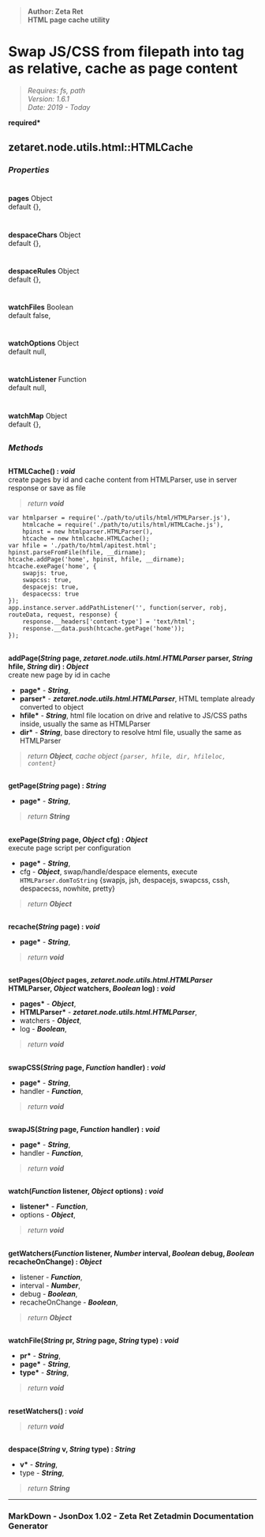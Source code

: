 > __Author: Zeta Ret__  
> __HTML page cache utility__  
# Swap JS/CSS from filepath into tag as relative, cache as page content  
> *Requires: fs, path*  
> *Version: 1.6.1*  
> *Date: 2019 - Today*  

__required*__

## zetaret.node.utils.html::HTMLCache  

### *Properties*  

#  
__pages__ Object  
default {},   

#  
__despaceChars__ Object  
default {},   

#  
__despaceRules__ Object  
default {},   

#  
__watchFiles__ Boolean  
default false,   

#  
__watchOptions__ Object  
default null,   

#  
__watchListener__ Function  
default null,   

#  
__watchMap__ Object  
default {},   


##  
### *Methods*  

##  
__HTMLCache() : *void*__  
create pages by id and cache content from HTMLParser, use in server response or save as file  
> *return __void__*  
```
var htmlparser = require('./path/to/utils/html/HTMLParser.js'),  
	htmlcache = require('./path/to/utils/html/HTMLCache.js'),  
	hpinst = new htmlparser.HTMLParser(),  
	htcache = new htmlcache.HTMLCache();  
var hfile = './path/to/html/apitest.html';  
hpinst.parseFromFile(hfile, __dirname);  
htcache.addPage('home', hpinst, hfile, __dirname);  
htcache.exePage('home', {  
	swapjs: true,  
	swapcss: true,  
	despacejs: true,  
	despacecss: true  
});  
app.instance.server.addPathListener('', function(server, robj, routeData, request, response) {  
	response.__headers['content-type'] = 'text/html';  
	response.__data.push(htcache.getPage('home'));  
});  
```
##  
__addPage(*String* page, *zetaret.node.utils.html.HTMLParser* parser, *String* hfile, *String* dir) : *Object*__  
create new page by id in cache  
- __page*__ - __*String*__,   
- __parser*__ - __*zetaret.node.utils.html.HTMLParser*__, HTML template already converted to object  
- __hfile*__ - __*String*__, html file location on drive and relative to JS/CSS paths inside, usually the same as HTMLParser  
- __dir*__ - __*String*__, base directory to resolve html file, usually the same as HTMLParser  
> *return __Object__, cache object `{parser, hfile, dir, hfileloc, content}`*  

##  
__getPage(*String* page) : *String*__  
  
- __page*__ - __*String*__,   
> *return __String__*  

##  
__exePage(*String* page, *Object* cfg) : *Object*__  
execute page script per configuration  
- __page*__ - __*String*__,   
- cfg - __*Object*__, swap/handle/despace elements, execute `HTMLParser.domToString` {swapjs, jsh, despacejs, swapcss, cssh, despacecss, nowhite, pretty}  
> *return __Object__*  

##  
__recache(*String* page) : *void*__  
  
- __page*__ - __*String*__,   
> *return __void__*  

##  
__setPages(*Object* pages, *zetaret.node.utils.html.HTMLParser* HTMLParser, *Object* watchers, *Boolean* log) : *void*__  
  
- __pages*__ - __*Object*__,   
- __HTMLParser*__ - __*zetaret.node.utils.html.HTMLParser*__,   
- watchers - __*Object*__,   
- log - __*Boolean*__,   
> *return __void__*  

##  
__swapCSS(*String* page, *Function* handler) : *void*__  
  
- __page*__ - __*String*__,   
- handler - __*Function*__,   
> *return __void__*  

##  
__swapJS(*String* page, *Function* handler) : *void*__  
  
- __page*__ - __*String*__,   
- handler - __*Function*__,   
> *return __void__*  

##  
__watch(*Function* listener, *Object* options) : *void*__  
  
- __listener*__ - __*Function*__,   
- options - __*Object*__,   
> *return __void__*  

##  
__getWatchers(*Function* listener, *Number* interval, *Boolean* debug, *Boolean* recacheOnChange) : *Object*__  
  
- listener - __*Function*__,   
- interval - __*Number*__,   
- debug - __*Boolean*__,   
- recacheOnChange - __*Boolean*__,   
> *return __Object__*  

##  
__watchFile(*String* pr, *String* page, *String* type) : *void*__  
  
- __pr*__ - __*String*__,   
- __page*__ - __*String*__,   
- __type*__ - __*String*__,   
> *return __void__*  

##  
__resetWatchers() : *void*__  
  
> *return __void__*  

##  
__despace(*String* v, *String* type) : *String*__  
  
- __v*__ - __*String*__,   
- type - __*String*__,   
> *return __String__*  

---  
### MarkDown - JsonDox 1.02 - Zeta Ret Zetadmin Documentation Generator